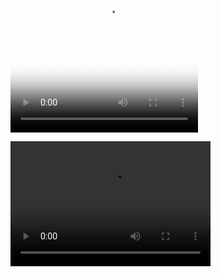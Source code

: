 <video src="tennis_play.mov" poster="video_img.png" width="300" height="300" controls preload></video>

<video width="320" height="200" controls preload> 
    <source src="tennis_play.mov"></source> 
    <source src="video_img.png"></source> 
</video>

